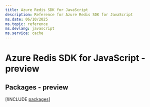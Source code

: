 ```yaml
---
title: Azure Redis SDK for JavaScript
description: Reference for Azure Redis SDK for JavaScript
ms.date: 06/10/2025
ms.topic: reference
ms.devlang: javascript
ms.service: cache
---
```

# Azure Redis SDK for JavaScript - preview
## Packages - preview
[!INCLUDE [packages](redis-index.md)]